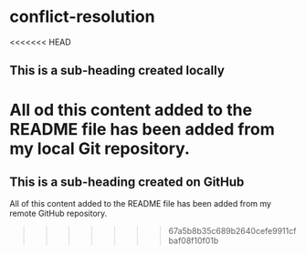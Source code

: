 # conflict-resolution

<<<<<<< HEAD
## This is a sub-heading created locally

All od this content added to the README file has been added from my local Git repository. 
=======
## This is a sub-heading created on GitHub

All of this content added to the README file has been added from my remote GitHub repository. 
>>>>>>> 67a5b8b35c689b2640cefe9911cfbaf08f10f01b

